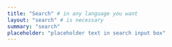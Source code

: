 ```yaml
---
title: "Search" # in any language you want
layout: "search" # is necessary
summary: "search"
placeholder: "placeholder text in search input box"
---
```

